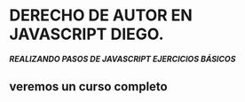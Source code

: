 # DERECHO DE AUTOR EN JAVASCRIPT DIEGO.

***REALIZANDO PASOS DE JAVASCRIPT EJERCICIOS BÁSICOS***

## __veremos un curso completo__